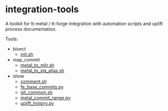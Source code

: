 # integration-tools

A toolkit for tt-metal / tt-forge integration with automation scripts and uplift process documentation.

Tools:
- bisect
  - [init.sh](docs/tools/init.md)
- map_commit
  - [metal_to_mlir.sh](docs/tools/metal_to_mlir.md)
  - [metal_to_xla_alias.sh](docs/tools/metal_to_xla_alias.md)
- show
  - [comment.sh](docs/tools/comment.md)
  - [fe_base_commits.py](docs/tools/fe_base_commits.md)
  - [git_common.sh](docs/tools/git_common.md)
  - [metal_commit_range.py](docs/tools/metal_commit_range.md)
  - [uplift_history.py](docs/tools/uplift_history.md)